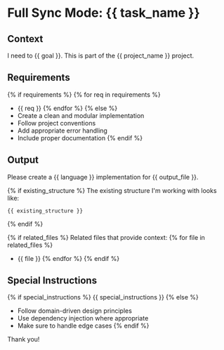 # Full Sync Mode: {{ task_name }}

## Context
I need to {{ goal }}. This is part of the {{ project_name }} project.

## Requirements
{% if requirements %}
{% for req in requirements %}
- {{ req }}
{% endfor %}
{% else %}
- Create a clean and modular implementation
- Follow project conventions
- Add appropriate error handling
- Include proper documentation
{% endif %}

## Output
Please create a {{ language }} implementation for {{ output_file }}.

{% if existing_structure %}
The existing structure I'm working with looks like:
```
{{ existing_structure }}
```
{% endif %}

{% if related_files %}
Related files that provide context:
{% for file in related_files %}
- {{ file }}
{% endfor %}
{% endif %}

## Special Instructions
{% if special_instructions %}
{{ special_instructions }}
{% else %}
- Follow domain-driven design principles
- Use dependency injection where appropriate
- Make sure to handle edge cases
{% endif %}

Thank you! 